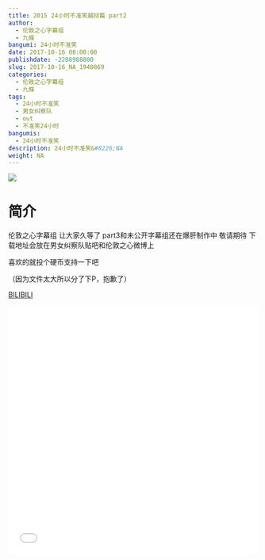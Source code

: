 ```yaml
---
title: 2015 24小时不准笑越狱篇 part2
author: 
  - 伦敦之心字幕组
  - 九條
bangumi: 24小时不准笑
date: 2017-10-16 00:00:00
publishdate: -2208988800
slug: 2017-10-16_NA_1940869
categories: 
  - 伦敦之心字幕组
  - 九條
tags: 
  - 24小时不准笑
  - 男女纠察队
  - out
  - 不准笑24小时
bangumis: 
  - 24小时不准笑
description: 24小时不准笑&#8226;NA
weight: NA
---
```


![](https://i.imgur.com/Q7iyLSl.jpg)

# 简介  
伦敦之心字幕组 让大家久等了 part3和未公开字幕组还在爆肝制作中 敬请期待  下载地址会放在男女纠察队贴吧和伦敦之心微博上


喜欢的就投个硬币支持一下吧


（因为文件太大所以分了下P，抱歉了）

  [BILIBILI](https://www.bilibili.com/video/av1940869/)


<div class="vcontainer">  <iframe class='video' src="//www.bilibili.com/blackboard/player.html?aid=1940869" width="100%" height="500" frameborder="0" allowfullscreen="allowfullscreen"></iframe></div>
